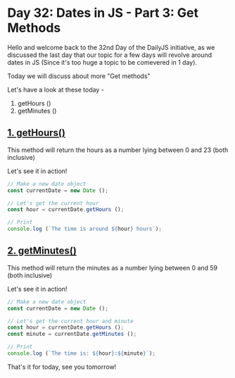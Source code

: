 # Day 32: Dates in JS - Part 3: Get Methods

Hello and welcome back to the 32nd Day of the DailyJS initiative, as we discussed the last day that our topic for a few days will revolve around dates in JS (Since it's too huge a topic to be comevered in 1 day).

Today we will discuss about more "Get methods"

Let's have a look at these today -

1. getHours ()
2. getMinutes ()

## [1. getHours()](./1.js)

This method will return the hours as a number lying between 0 and 23 (both inclusive)

Let's see it in action!

```js
// Make a new date object
const currentDate = new Date ();

// Let's get the current hour
const hour = currentDate.getHours ();

// Print
console.log (`The time is around ${hour} hours`);
```

## [2. getMinutes()](./2.js)

This method will return the minutes as a number lying between 0 and 59 (both inclusive)

Let's see it in action!

```js
// Make a new date object
const currentDate = new Date ();

// Let's get the current hour and minute
const hour = currentDate.getHours ();
const minute = currentDate.getMinutes ();

// Print
console.log (`The time is: ${hour}:${minute}`);
```

That's it for today, see you tomorrow!
